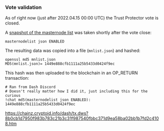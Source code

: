 ### Vote validation

As of right now (just after 2022.04.15 00:00 UTC) the Trust Protector vote is closed.

A [snapshot of the masternode list](https://raw.githubusercontent.com/dashhive/vote-tally/master/results/mnlist.json) was taken shortly after the vote close:

```
masternodelist json ENABLED
```

The resulting data was copied into a file (`mnlist.json`) and hashed:

```
openssl md5 mnlist.json
MD5(mnlist.json)= 1449e888cfb1111a25b5433d0424f9ec
```

This hash was then uploaded to the blockchain in an OP_RETURN transaction:

```
# Ran from Dash Discord
# Doesn't really matter how I did it, just including this for the curious
!chat md5(masternodelist json ENABLED): 1449e888cfb1111a25b5433d0424f9ec
```

<https://chainz.cryptoid.info/dash/tx.dws?8b0cb1d7950f983b783c21b3c31f987540fbbc371d9ea58ba02bb1b7fd2c4108.htm>
